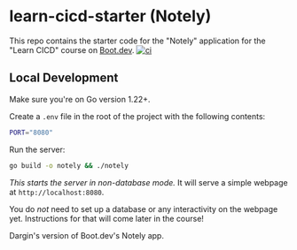 # learn-cicd-starter (Notely)

This repo contains the starter code for the "Notely" application for the "Learn CICD" course on [Boot.dev](https://boot.dev).
[![ci](https://github.com/darginmathi/Notely/actions/workflows/ci.yml/badge.svg)](https://github.com/darginmathi/Notely/actions/workflows/ci.yml)

## Local Development

Make sure you're on Go version 1.22+.

Create a `.env` file in the root of the project with the following contents:

```bash
PORT="8080"
```

Run the server:

```bash
go build -o notely && ./notely
```

*This starts the server in non-database mode.* It will serve a simple webpage at `http://localhost:8080`.

You do *not* need to set up a database or any interactivity on the webpage yet. Instructions for that will come later in the course!

Dargin's version of Boot.dev's Notely app.

